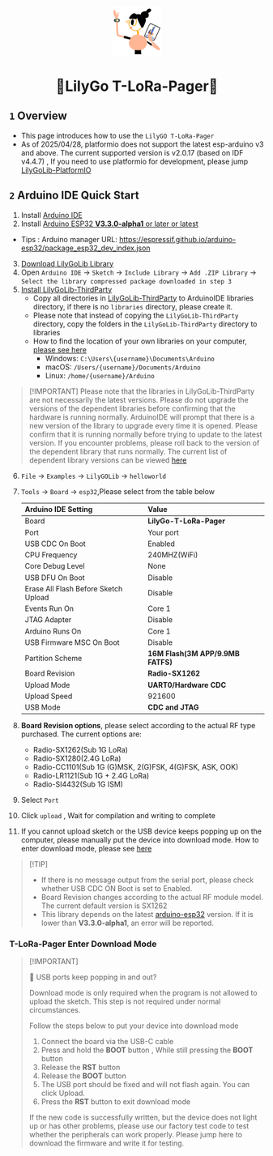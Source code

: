 <div align="center" markdown="1">
  <img src="../.github/LilyGo_logo.png" alt="LilyGo logo" width="100"/>
</div>

<h1 align = "center">🌟LilyGo T-LoRa-Pager🌟</h1>

## `1` Overview

* This page introduces how to use the `LilyGO T-LoRa-Pager`
* As of 2025/04/28, platformio does not support the latest esp-arduino v3 and above. The current supported version is v2.0.17 (based on IDF v4.4.7) , If you need to use platformio for development, please jump [LilyGoLib-PlatformIO](https://github.com/Xinyuan-LilyGO/LilyGoLib-PlatformIO)

## `2` Arduino IDE Quick Start

1. Install [Arduino IDE](https://www.arduino.cc/en/software)
2. Install [Arduino ESP32 **V3.3.0-alpha1** or later or latest](https://docs.espressif.com/projects/arduino-esp32/en/latest/installing.html)
  * Tips : Arduino manager URL: https://espressif.github.io/arduino-esp32/package_esp32_dev_index.json
3. [Download LilyGoLib Library](https://github.com/Xinyuan-LilyGO/LilyGoLib/archive/refs/heads/master.zip)
4. Open `Arduino IDE` -> `Sketch` -> `Include Library` -> `Add .ZIP Library` -> `Select the library compressed package downloaded in step 3`
5. [Install LilyGoLib-ThirdParty](https://github.com/Xinyuan-LilyGO/LilyGoLib-ThirdParty)
    * Copy all directories in [LilyGoLib-ThirdParty](https://github.com/Xinyuan-LilyGO/LilyGoLib-ThirdParty) to ArduinoIDE libraries directory, if there is no `libraries` directory, please create it.
    * Please note that instead of copying the `LilyGoLib-ThirdParty` directory, copy the folders in the `LilyGoLib-ThirdParty` directory to libraries
    * How to find the location of your own libraries on your computer, [please see here](https://support.arduino.cc/hc/en-us/articles/4415103213714-Find-sketches-libraries-board-cores-and-other-files-on-your-computer)
        * Windows: `C:\Users\{username}\Documents\Arduino`
        * macOS: `/Users/{username}/Documents/Arduino`
        * Linux: `/home/{username}/Arduino`
  
> \[!IMPORTANT]
> Please note that the libraries in LilyGoLib-ThirdParty are not necessarily the latest versions. Please do not upgrade the versions of the dependent libraries before confirming that the hardware is running normally.
ArduinoIDE will prompt that there is a new version of the library to upgrade every time it is opened.
Please confirm that it is running normally before trying to update to the latest version. If you encounter problems, please roll back to the version of the dependent library that runs normally. The current list of dependent library versions can be viewed [here](./third_party.md#t-lora-pager-third-party)
>

6. `File` -> `Examples` -> `LilyGOLib` -> `helloworld`
7. `Tools` -> `Board` -> `esp32`,Please select from the table below

   | Arduino IDE Setting                  | Value                             |
   | ------------------------------------ | --------------------------------- |
   | Board                                | **LilyGo-T-LoRa-Pager**           |
   | Port                                 | Your port                         |
   | USB CDC On Boot                      | Enabled                            |
   | CPU Frequency                        | 240MHZ(WiFi)                      |
   | Core Debug Level                     | None                              |
   | USB DFU On Boot                      | Disable                           |
   | Erase All Flash Before Sketch Upload | Disable                           |
   | Events Run On                        | Core 1                            |
   | JTAG Adapter                         | Disable                           |
   | Arduino Runs On                      | Core 1                            |
   | USB Firmware MSC On Boot             | Disable                           |
   | Partition Scheme                     | **16M Flash(3M APP/9.9MB FATFS)** |
   | Board Revision                       | **Radio-SX1262**                  |
   | Upload Mode                          | **UART0/Hardware CDC**            |
   | Upload Speed                         | 921600                            |
   | USB Mode                             | **CDC and JTAG**                  |

8. **Board Revision options**, please select according to the actual RF type purchased. The current options are:
    * Radio-SX1262(Sub 1G LoRa)
    * Radio-SX1280(2.4G LoRa)
    * Radio-CC1101(Sub 1G (G)MSK, 2(G)FSK, 4(G)FSK, ASK, OOK)
    * Radio-LR1121(Sub 1G + 2.4G LoRa)
    * Radio-SI4432(Sub 1G ISM)
9. Select `Port`
10. Click `upload` , Wait for compilation and writing to complete
11. If you cannot upload sketch or the USB device keeps popping up on the computer, please manually put the device into download mode. How to enter download mode, please see [here](#t-lora-pager-enter-download-mode)

> \[!TIP]
>
> * If there is no message output from the serial port, please check whether USB CDC ON Boot is set to Enabled.
> * Board Revision changes according to the actual RF module model. The current default version is SX1262
> * This library depends on the latest [arduino-esp32](https://github.com/espressif/arduino-esp32/releases/tag/3.3.0-alpha1) version. If it is lower than **V3.3.0-alpha1**, an error will be reported.

### T-LoRa-Pager Enter Download Mode

> \[!IMPORTANT]
>
> 🤖 USB ports keep popping in and out?
>
> Download mode is only required when the program is not allowed to upload the sketch. This step is not required under normal circumstances.
>
> Follow the steps below to put your device into download mode
>
> 1. Connect the board via the USB-C cable
> 2. Press and hold the **BOOT** button , While still pressing the **BOOT** button
> 3. Release the **RST** button
> 4. Release the **BOOT** button
> 5. The USB port should be fixed and will not flash again. You can click Upload.
> 6. Press the **RST** button to exit download mode
>
> If the new code is successfully written, but the device does not light up or has other problems, please use our factory test code to test whether the peripherals can work properly. Please jump here to download the firmware and write it for testing.
>
